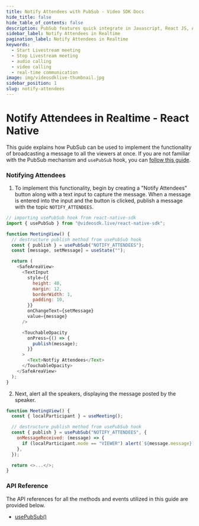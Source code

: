 ```yaml
---
title: Notify Attendees with PubSub - Video SDK Docs
hide_title: false
hide_table_of_contents: false
description: PubSub features quick integrate in Javascript, React JS, Android, IOS, React Native, Flutter with Video SDK to add live video & audio conferencing to your applications.
sidebar_label: Notify Attendees in Realtime
pagination_label: Notify Attendees in Realtime
keywords:
  - Start Livestream meeting
  - Stop Livestream meeting
  - audio calling
  - video calling
  - real-time communication
image: img/videosdklive-thumbnail.jpg
sidebar_position: 1
slug: notify-attendees 
---
```


# Notify Attendees in Realtime - React Native

This guide explains how PubSub can be used to implement the functionality of broadcasting a message to all the viewers at once. If you are not familiar with the PubSub mechanism and `usePubSub` hook, you can [follow this guide](/react-native/guide/video-and-audio-calling-api-sdk/collaboration-in-meeting/pubsub).

### Notifying Attendees

1. To implement this functionality, begin by creating a "Notify Attendees" button along with a text input to capture the message. When a message is entered into the input and the button is clicked, publish a message with the topic `NOTIFY_ATTENDEES`.

```js
// importing usePubSub hook from react-native-sdk
import { usePubSub } from "@videosdk.live/react-native-sdk";

function MeetingView() {
  // destructure publish method from usePubSub hook
  const { publish } = usePubSub("NOTIFY_ATTENDEES");
  const [message, setMessage] = useState("");

  return (
    <SafeAreaView>
      <TextInput
        style={{
          height: 40,
          margin: 12,
          borderWidth: 1,
          padding: 10,
        }}
        onChangeText={setMessage}
        value={message}
      />

      <TouchableOpacity
        onPress={() => {
          publish(message);
        }}
      >
        <Text>Notfiy Attendees</Text>
      </TouchableOpacity>
    </SafeAreaView>
  );
}
```

2. Next, alert all the speakers, displaying the message posted by the speaker.

```js
function MeetingView() {
  const { localParticipant } = useMeeting();

  // destructure publish method from usePubSub hook
  const { publish } = usePubSub("NOTIFY_ATTENDEES", {
    onMessageReceived: (message) => {
      if (localParticipant.mode == "VIEWER") alert(`${message.message}`);
    },
  });

  return <>...</>;
}
```

### API Reference

The API references for all the methods and events utilized in this guide are provided below.

- [usePubSub()](/react-native/api/sdk-reference/use-pubsub)
